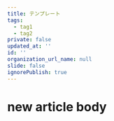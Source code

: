 ```yaml
---
title: テンプレート
tags:
  - tag1
  - tag2
private: false
updated_at: ''
id: ''
organization_url_name: null
slide: false
ignorePublish: true
---
```

# new article body
